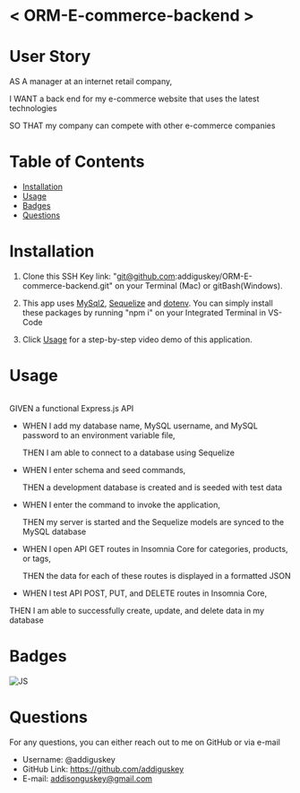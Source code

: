# < ORM-E-commerce-backend >

# User Story

AS A manager at an internet retail company,

I WANT a back end for my e-commerce website that uses the latest technologies

SO THAT my company can compete with other e-commerce companies

# Table of Contents

- [Installation](#installation)
- [Usage](#usage)
- [Badges](#badges)
- [Questions](#questions)

# Installation

1. Clone this SSH Key link: "git@github.com:addiguskey/ORM-E-commerce-backend.git" on your Terminal (Mac) or gitBash(Windows).

2. This app uses [MySql2](https://www.npmjs.com/package/mysql2), [Sequelize](https://www.npmjs.com/package/console.table) and [dotenv](https://www.npmjs.com/package/dotenv). You can simply install these packages by running "npm i" on your Integrated Terminal in VS-Code

3. Click [Usage](#usage) for a step-by-step video demo of this application.

# Usage

![]()

GIVEN a functional Express.js API

- WHEN I add my database name, MySQL username, and MySQL password to an environment variable file,

  THEN I am able to connect to a database using Sequelize

- WHEN I enter schema and seed commands,

  THEN a development database is created and is seeded with test data

- WHEN I enter the command to invoke the application,

  THEN my server is started and the Sequelize models are synced to the MySQL database

- WHEN I open API GET routes in Insomnia Core for categories, products, or tags,

  THEN the data for each of these routes is displayed in a formatted JSON

- WHEN I test API POST, PUT, and DELETE routes in Insomnia Core,

THEN I am able to successfully create, update, and delete data in my database

# Badges

![JS](https://img.shields.io/static/v1?label=JavaScript&message=100%&color=yellow)

# Questions

For any questions, you can either reach out to me on GitHub or via e-mail

- Username: @addiguskey
- GitHub Link: https://github.com/addiguskey
- E-mail: addisonguskey@gmail.com

